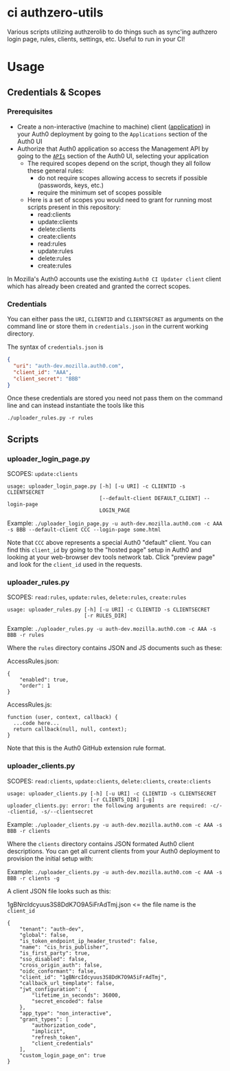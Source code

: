 # ci authzero-utils

Various scripts utilizing authzerolib to do things such as sync'ing authzero login page, rules, clients, settings, etc.
Useful to run in your CI!

# Usage

## Credentials & Scopes

### Prerequisites

* Create a non-interactive (machine to machine) client
  ([application](https://auth0.com/docs/applications)) in your Auth0 deployment
  by going to the `Applications` section of the Auth0 UI
* Authorize that Auth0 application so access the Management API by going to the
  [`APIs`](https://auth0.com/docs/api/info) section of the Auth0 UI, selecting
  your application
  * The required scopes depend on the script, though they all follow these general rules:
    - do not require scopes allowing access to secrets if possible (passwords, keys, etc.)
    - require the minimum set of scopes possible
  * Here is a set of scopes you would need to grant for running most scripts present in this repository:
    * read:clients
    * update:clients
    * delete:clients
    * create:clients
    * read:rules
    * update:rules
    * delete:rules
    * create:rules

In Mozilla's Auth0 accounts use the existing `Auth0 CI Updater client` client
which has already been created and granted the correct scopes.

### Credentials

You can either pass the `URI`, `CLIENTID` and `CLIENTSECRET` as arguments on the
command line or store them in `credentials.json` in the current working
directory.

The syntax of `credentials.json` is

```json
{
  "uri": "auth-dev.mozilla.auth0.com",
  "client_id": "AAA",
  "client_secret": "BBB"
}
```

Once these credentials are stored you need not pass them on the command line
and can instead instantiate the tools like this

```
./uploader_rules.py -r rules
```

## Scripts
### uploader_login_page.py
SCOPES: `update:clients`

```
usage: uploader_login_page.py [-h] [-u URI] -c CLIENTID -s CLIENTSECRET
                              [--default-client DEFAULT_CLIENT] --login-page
                              LOGIN_PAGE
```

Example: `./uploader_login_page.py -u auth-dev.mozilla.auth0.com -c AAA -s BBB --default-client CCC --login-page some.html`

Note that `CCC` above represents a special Auth0 "default" client. You can find this `client_id` by going to the "hosted
page" setup in Auth0 and looking at your web-browser dev tools network tab. Click "preview page" and look for the
`client_id` used in the requests.

### uploader_rules.py
SCOPES: `read:rules`, `update:rules`, `delete:rules`, `create:rules`

```
usage: uploader_rules.py [-h] [-u URI] -c CLIENTID -s CLIENTSECRET
                         [-r RULES_DIR]
```

Example: `./uploader_rules.py -u auth-dev.mozilla.auth0.com -c AAA -s BBB -r rules`

Where the `rules` directory contains JSON and JS documents such as these:

AccessRules.json:
```
{
    "enabled": true,
    "order": 1
}
```

AccessRules.js:
```
function (user, context, callback) {
  ...code here...
  return callback(null, null, context);
}

```

Note that this is the Auth0 GitHub extension rule format.

### uploader_clients.py
SCOPES: `read:clients`, `update:clients`, `delete:clients`, `create:clients`
```
usage: uploader_clients.py [-h] [-u URI] -c CLIENTID -s CLIENTSECRET
                           [-r CLIENTS_DIR] [-g]
uploader_clients.py: error: the following arguments are required: -c/--clientid, -s/--clientsecret
```

Example: `./uploader_clients.py -u auth-dev.mozilla.auth0.com -c AAA -s BBB -r clients`

Where the `clients` directory contains JSON formated Auth0 client descriptions. You can get all current clients from
your Auth0 deployment to provision the initial setup with:

Example: `./uploader_clients.py -u auth-dev.mozilla.auth0.com -c AAA -s BBB -r clients -g`

A client JSON file looks such as this:

1gBNrcIdcyuus3S8DdK7O9A5iFrAdTmj.json <= the file name is the `client_id`
```
{
    "tenant": "auth-dev",
    "global": false,
    "is_token_endpoint_ip_header_trusted": false,
    "name": "cis_hris_publisher",
    "is_first_party": true,
    "sso_disabled": false,
    "cross_origin_auth": false,
    "oidc_conformant": false,
    "client_id": "1gBNrcIdcyuus3S8DdK7O9A5iFrAdTmj",
    "callback_url_template": false,
    "jwt_configuration": {
        "lifetime_in_seconds": 36000,
        "secret_encoded": false
    },
    "app_type": "non_interactive",
    "grant_types": [
        "authorization_code",
        "implicit",
        "refresh_token",
        "client_credentials"
    ],
    "custom_login_page_on": true
}
```
